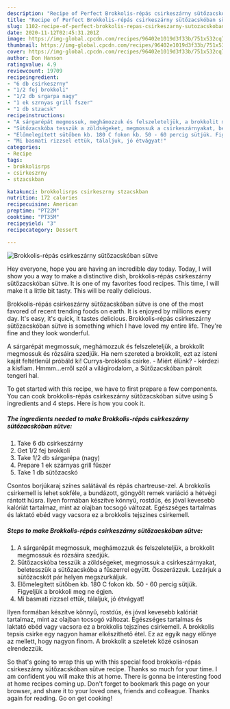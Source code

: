 ```yaml
---
description: "Recipe of Perfect Brokkolis-répás csirkeszárny sütőzacskóban sütve"
title: "Recipe of Perfect Brokkolis-répás csirkeszárny sütőzacskóban sütve"
slug: 1102-recipe-of-perfect-brokkolis-repas-csirkeszarny-sutozacskoban-sutve
date: 2020-11-12T02:45:31.201Z
image: https://img-global.cpcdn.com/recipes/96402e1019d3f33b/751x532cq70/brokkolis-repas-csirkeszarny-sutozacskoban-sutve-recept-foto.jpg
thumbnail: https://img-global.cpcdn.com/recipes/96402e1019d3f33b/751x532cq70/brokkolis-repas-csirkeszarny-sutozacskoban-sutve-recept-foto.jpg
cover: https://img-global.cpcdn.com/recipes/96402e1019d3f33b/751x532cq70/brokkolis-repas-csirkeszarny-sutozacskoban-sutve-recept-foto.jpg
author: Don Hanson
ratingvalue: 4.9
reviewcount: 19709
recipeingredient:
- "6 db csirkeszrny"
- "1/2 fej brokkoli"
- "1/2 db srgarpa nagy"
- "1 ek szrnyas grill fszer"
- "1 db stzacsk"
recipeinstructions:
- "A sárgarépát megmossuk, meghámozzuk és felszeleteljük, a brokkolit megmossuk és rózsáira szedjük."
- "Sütőzacskóba tesszük a zöldségeket, megmossuk a csirkeszárnyakat, beletesszük a sütőzacskóba a fűszerrel együtt. Összerázzuk. Lezárjuk a sütőzacskót pár helyen megszurkáljuk."
- "Előmelegített sütőben kb. 180 C fokon kb. 50 - 60 percig sütjük. Figyeljük a brokkoli meg ne égjen."
- "Mi basmati rizzsel ettük, tálaljuk, jó étvágyat!"
categories:
- Recipe
tags:
- brokkolisrps
- csirkeszrny
- stzacskban

katakunci: brokkolisrps csirkeszrny stzacskban 
nutrition: 172 calories
recipecuisine: American
preptime: "PT22M"
cooktime: "PT35M"
recipeyield: "3"
recipecategory: Dessert

---
```



![Brokkolis-répás csirkeszárny sütőzacskóban sütve](https://img-global.cpcdn.com/recipes/96402e1019d3f33b/751x532cq70/brokkolis-repas-csirkeszarny-sutozacskoban-sutve-recept-foto.jpg)

Hey everyone, hope you are having an incredible day today. Today, I will show you a way to make a distinctive dish, brokkolis-répás csirkeszárny sütőzacskóban sütve. It is one of my favorites food recipes. This time, I will make it a little bit tasty. This will be really delicious.

Brokkolis-répás csirkeszárny sütőzacskóban sütve is one of the most favored of recent trending foods on earth. It is enjoyed by millions every day. It's easy, it's quick, it tastes delicious. Brokkolis-répás csirkeszárny sütőzacskóban sütve is something which I have loved my entire life. They're fine and they look wonderful.

A sárgarépát megmossuk, meghámozzuk és felszeleteljük, a brokkolit megmossuk és rózsáira szedjük. Ha nem szereted a brokkolit, ezt az isteni kaját feltétlenül próbáld ki! Currys-brokkolis csirke. - Miért élünk? - kérdezi a kisfiam. Hmmm…erről szól a világirodalom, a Sütőzacskóban párolt tengeri hal.


To get started with this recipe, we have to first prepare a few components. You can cook brokkolis-répás csirkeszárny sütőzacskóban sütve using 5 ingredients and 4 steps. Here is how you cook it.

<!--inarticleads1-->

##### The ingredients needed to make Brokkolis-répás csirkeszárny sütőzacskóban sütve:

1. Take 6 db csirkeszárny
1. Get 1/2 fej brokkoli
1. Take 1/2 db sárgarépa (nagy)
1. Prepare 1 ek szárnyas grill fűszer
1. Take 1 db sütőzacskó


Csontos borjúkaraj színes salátával és répás chartreuse-zel. A brokkolis csirkemell is lehet sokféle, a bundázott, göngyölt remek variáció a hétvégi rántott húsra. Ilyen formában készítve könnyű, rostdús, és jóval kevesebb kalóriát tartalmaz, mint az olajban tocsogó változat. Egészséges tartalmas és laktató ebéd vagy vacsora ez a brokkolis tejszínes csirkemell. 

<!--inarticleads2-->

##### Steps to make Brokkolis-répás csirkeszárny sütőzacskóban sütve:

1. A sárgarépát megmossuk, meghámozzuk és felszeleteljük, a brokkolit megmossuk és rózsáira szedjük.
1. Sütőzacskóba tesszük a zöldségeket, megmossuk a csirkeszárnyakat, beletesszük a sütőzacskóba a fűszerrel együtt. Összerázzuk. Lezárjuk a sütőzacskót pár helyen megszurkáljuk.
1. Előmelegített sütőben kb. 180 C fokon kb. 50 - 60 percig sütjük. Figyeljük a brokkoli meg ne égjen.
1. Mi basmati rizzsel ettük, tálaljuk, jó étvágyat!


Ilyen formában készítve könnyű, rostdús, és jóval kevesebb kalóriát tartalmaz, mint az olajban tocsogó változat. Egészséges tartalmas és laktató ebéd vagy vacsora ez a brokkolis tejszínes csirkemell. A brokkolis tepsis csirke egy nagyon hamar elkészíthető étel. Ez az egyik nagy előnye az mellett, hogy nagyon finom. A brokkolit a szeletek közé csinosan elrendezzük. 

So that's going to wrap this up with this special food brokkolis-répás csirkeszárny sütőzacskóban sütve recipe. Thanks so much for your time. I am confident you will make this at home. There is gonna be interesting food at home recipes coming up. Don't forget to bookmark this page on your browser, and share it to your loved ones, friends and colleague. Thanks again for reading. Go on get cooking!
